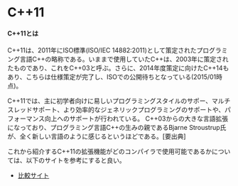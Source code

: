 # C++11

#### C++11とは
C++11は、2011年にISO標準(ISO/IEC 14882:2011)として策定されたプログラミング言語C++の略称である。いままで使用していたC++は、2003年に策定されたものであり、これをC++03と呼ぶ。さらに、2014年度策定に向けたC++14もあり、こちらは仕様策定が完了し、ISOでの公開待ちとなっている(2015/01時点)。

C++11では、主に初学者向けに易しいプログラミングスタイルのサポー、マルチスレッドサポート、より効率的なジェネリックプログラミングのサポートや、パフォーマンス向上へのサポートが行われている。
C++03からの大きな言語拡張になっており、プログラミング言語C++の生みの親であるBjarne Stroustrup氏が、全く新しい言語のように感じるというほどである。[要出典]

これから紹介するC++11の拡張機能がどのコンパイラで使用可能であるかについては、以下のサイトを参考にすると良い。

 * [比較サイト](http://wiki.apache.org/stdcxx/C%2B%2B0xCompilerSupport)


